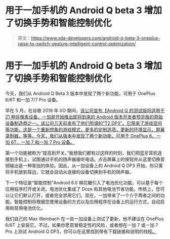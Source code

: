 # 用于一加手机的 Android Q beta 3 增加了切换手势和智能控制优化

> 原文：<https://www.xda-developers.com/android-q-beta-3-oneplus-raise-to-switch-gesture-intelligent-control-optimization/>

# 用于一加手机的 Android Q beta 3 增加了切换手势和智能控制优化

今天，我们从 Android Q Beta 3 版本中发现了两个新功能，可用于 OnePlus 6/6T 和一加 7/7 Pro 设备。

早在 5 月，在谷歌 2019 年 I/O 期间，[该公司宣布【Android Q 的测试版将适用于 21 种非像素设备。一加是开始推出即将到来的 Android 版本开发者预览版的原始设备制造商之一。该公司几天前发布了他们所谓的“T2 DP3”。它带来了游戏空间等功能，这是一个重新想象的游戏模式，更多的定制选项，更新的环境显示，屏幕录制器，等等。今天，我们从版本中发现了两个新功能，可用于 OnePlus 6、一加 6T、一加 7 和一加 7 Pro 设备。](https://www.xda-developers.com/android-q-beta-3-released/)

第一个功能被称为“提高到开关。”我想我们都有过这样的时刻，我们把蓝牙耳机连接到手机上，试图通过手机的扬声器接听电话。点击屏幕上的按钮并从这里切换音频输出是一种笨拙的体验。因此，从一加设备上的 Android Q DP3 开始，你只需将手机放到耳边，它就会自动从连接的设备切换到手机的扬声器。

下一个特征是“智能控制”Android 6.0 棉花糖引入了电池优化功能，可以基于每个应用程序打开或关闭。电池优化集成了 Doze 和其他电池节省功能。传统上，您可以让它们默认打开，或者完全禁用它们。现在，一加带来了一个介于两者之间的功能。智能控制将根据您使用设备的方式以及应用程序在设备上的运行方式，自动启用和禁用电池优化。

我们自己的 Max Weinbach 在一些一加设备上测试了更新，他不建议在 OnePlus 6/6T 上安装它。不过，如果你愿意冒稳定性的风险，或者想在一加 7 或一加 7 Pro 上测试 Android Q DP3，你可以在这里找到带有下载链接和说明的线程[。](https://www.xda-developers.com/oneplus-7-pro-oneplus-6-oneplus-6t-android-q-beta/)